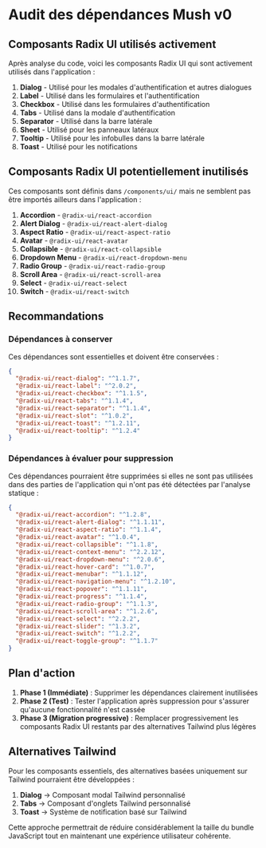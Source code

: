 # Audit des dépendances Mush v0

## Composants Radix UI utilisés activement

Après analyse du code, voici les composants Radix UI qui sont activement utilisés dans l'application :

1. **Dialog** - Utilisé pour les modales d'authentification et autres dialogues
2. **Label** - Utilisé dans les formulaires et l'authentification
3. **Checkbox** - Utilisé dans les formulaires d'authentification
4. **Tabs** - Utilisé dans la modale d'authentification
5. **Separator** - Utilisé dans la barre latérale
6. **Sheet** - Utilisé pour les panneaux latéraux
7. **Tooltip** - Utilisé pour les infobulles dans la barre latérale
8. **Toast** - Utilisé pour les notifications

## Composants Radix UI potentiellement inutilisés

Ces composants sont définis dans `/components/ui/` mais ne semblent pas être importés ailleurs dans l'application :

1. **Accordion** - `@radix-ui/react-accordion`
2. **Alert Dialog** - `@radix-ui/react-alert-dialog`
3. **Aspect Ratio** - `@radix-ui/react-aspect-ratio`
4. **Avatar** - `@radix-ui/react-avatar`
5. **Collapsible** - `@radix-ui/react-collapsible`
6. **Dropdown Menu** - `@radix-ui/react-dropdown-menu`
7. **Radio Group** - `@radix-ui/react-radio-group`
8. **Scroll Area** - `@radix-ui/react-scroll-area`
9. **Select** - `@radix-ui/react-select`
10. **Switch** - `@radix-ui/react-switch`

## Recommandations

### Dépendances à conserver

Ces dépendances sont essentielles et doivent être conservées :

```json
{
  "@radix-ui/react-dialog": "^1.1.7",
  "@radix-ui/react-label": "^2.0.2",
  "@radix-ui/react-checkbox": "^1.1.5",
  "@radix-ui/react-tabs": "^1.1.4",
  "@radix-ui/react-separator": "^1.1.4",
  "@radix-ui/react-slot": "^1.0.2",
  "@radix-ui/react-toast": "^1.2.11",
  "@radix-ui/react-tooltip": "^1.2.4"
}
```

### Dépendances à évaluer pour suppression

Ces dépendances pourraient être supprimées si elles ne sont pas utilisées dans des parties de l'application qui n'ont pas été détectées par l'analyse statique :

```json
{
  "@radix-ui/react-accordion": "^1.2.8",
  "@radix-ui/react-alert-dialog": "^1.1.11",
  "@radix-ui/react-aspect-ratio": "^1.1.4",
  "@radix-ui/react-avatar": "^1.0.4",
  "@radix-ui/react-collapsible": "^1.1.8",
  "@radix-ui/react-context-menu": "^2.2.12",
  "@radix-ui/react-dropdown-menu": "^2.0.6",
  "@radix-ui/react-hover-card": "^1.0.7",
  "@radix-ui/react-menubar": "^1.1.12",
  "@radix-ui/react-navigation-menu": "^1.2.10",
  "@radix-ui/react-popover": "^1.1.11",
  "@radix-ui/react-progress": "^1.1.4",
  "@radix-ui/react-radio-group": "^1.1.3",
  "@radix-ui/react-scroll-area": "^1.2.6",
  "@radix-ui/react-select": "^2.2.2",
  "@radix-ui/react-slider": "^1.3.2",
  "@radix-ui/react-switch": "^1.2.2",
  "@radix-ui/react-toggle-group": "^1.1.7"
}
```

## Plan d'action

1. **Phase 1 (Immédiate)** : Supprimer les dépendances clairement inutilisées
2. **Phase 2 (Test)** : Tester l'application après suppression pour s'assurer qu'aucune fonctionnalité n'est cassée
3. **Phase 3 (Migration progressive)** : Remplacer progressivement les composants Radix UI restants par des alternatives Tailwind plus légères

## Alternatives Tailwind

Pour les composants essentiels, des alternatives basées uniquement sur Tailwind pourraient être développées :

1. **Dialog** → Composant modal Tailwind personnalisé
2. **Tabs** → Composant d'onglets Tailwind personnalisé
3. **Toast** → Système de notification basé sur Tailwind

Cette approche permettrait de réduire considérablement la taille du bundle JavaScript tout en maintenant une expérience utilisateur cohérente.
